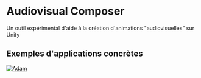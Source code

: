 # Audiovisual Composer
Un outil expérimental d'aide à la création d'animations "audiovisuelles" sur Unity

## Exemples d'applications concrètes



[![Adam](http://img.youtube.com/vi/44M7JsKqwow/0.jpg)](http://www.youtube.com/watch?v=44M7JsKqwow)
